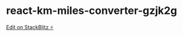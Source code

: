 # react-km-miles-converter-gzjk2g

[Edit on StackBlitz ⚡️](https://stackblitz.com/edit/react-km-miles-converter-gzjk2g)